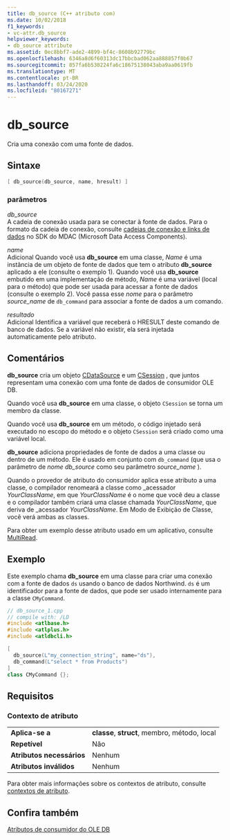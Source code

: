 ```yaml
---
title: db_source (C++ atributo com)
ms.date: 10/02/2018
f1_keywords:
- vc-attr.db_source
helpviewer_keywords:
- db_source attribute
ms.assetid: 0ec8bbf7-ade2-4899-bf4c-8608b92779bc
ms.openlocfilehash: 6346a8d6f60313dc17bbcbad062aa888857f0b67
ms.sourcegitcommit: 857fa6b530224fa6c18675138043aba9aa0619fb
ms.translationtype: MT
ms.contentlocale: pt-BR
ms.lasthandoff: 03/24/2020
ms.locfileid: "80167271"
---
```

# <a name="db_source"></a>db_source

Cria uma conexão com uma fonte de dados.

## <a name="syntax"></a>Sintaxe

```cpp
[ db_source(db_source, name, hresult) ]
```

### <a name="parameters"></a>parâmetros

*db_source*<br/>
A cadeia de conexão usada para se conectar à fonte de dados. Para o formato da cadeia de conexão, consulte [cadeias de conexão e links de dados](/previous-versions/windows/desktop/ms718376(v=vs.85)) no SDK do MDAC (Microsoft Data Access Components).

*name*<br/>
Adicional Quando você usa **db_source** em uma classe, *Name* é uma instância de um objeto de fonte de dados que tem o atributo **db_source** aplicado a ele (consulte o exemplo 1). Quando você usa **db_source** embutido em uma implementação de método, *Name* é uma variável (local para o método) que pode ser usada para acessar a fonte de dados (consulte o exemplo 2). Você passa esse *nome* para o parâmetro *source_name* de `db_command` para associar a fonte de dados a um comando.

*resultado*<br/>
Adicional Identifica a variável que receberá o HRESULT deste comando de banco de dados. Se a variável não existir, ela será injetada automaticamente pelo atributo.

## <a name="remarks"></a>Comentários

**db_source** cria um objeto [CDataSource](../../data/oledb/cdatasource-class.md) e um [CSession](../../data/oledb/csession-class.md) , que juntos representam uma conexão com uma fonte de dados de consumidor OLE DB.

Quando você usa **db_source** em uma classe, o objeto `CSession` se torna um membro da classe.

Quando você usa **db_source** em um método, o código injetado será executado no escopo do método e o objeto `CSession` será criado como uma variável local.

**db_source** adiciona propriedades de fonte de dados a uma classe ou dentro de um método. Ele é usado em conjunto com `db_command` (que usa o parâmetro de *nome* *db_source* como seu parâmetro *source_name* ).

Quando o provedor de atributo do consumidor aplica esse atributo a uma classe, o compilador renomeará a classe como \_acessador *YourClassName*, em que *YourClassName* é o nome que você deu a classe e o compilador também criará uma classe chamada *YourClassName*, que deriva de \_acessador *YourClassName*.  Em Modo de Exibição de Classe, você verá ambas as classes.

Para obter um exemplo desse atributo usado em um aplicativo, consulte [MultiRead](https://github.com/Microsoft/VCSamples/tree/master/VC2010Samples/ATL/OLEDB/Consumer).

## <a name="example"></a>Exemplo

Este exemplo chama **db_source** em uma classe para criar uma conexão com a fonte de dados `ds` usando o banco de dados Northwind. `ds` é um identificador para a fonte de dados, que pode ser usado internamente para a classe `CMyCommand`.

```cpp
// db_source_1.cpp
// compile with: /LD
#include <atlbase.h>
#include <atlplus.h>
#include <atldbcli.h>

[
  db_source(L"my_connection_string", name="ds"),
  db_command(L"select * from Products")
]
class CMyCommand {};
```

## <a name="requirements"></a>Requisitos

### <a name="attribute-context"></a>Contexto de atributo

|||
|-|-|
|**Aplica-se a**|**classe**, **struct**, membro, método, local|
|**Repetível**|Não|
|**Atributos necessários**|Nenhum|
|**Atributos inválidos**|Nenhum|

Para obter mais informações sobre os contextos de atributo, consulte [contextos de atributo](cpp-attributes-com-net.md#contexts).

## <a name="see-also"></a>Confira também

[Atributos de consumidor do OLE DB](ole-db-consumer-attributes.md)
